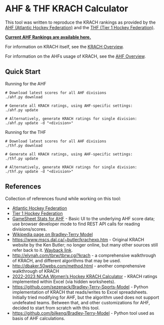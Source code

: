 # AHF & THF KRACH Calculator

This tool was written to reproduce the KRACH rankings as provided by the [AHF (Atlantic Hockey Federation)](https://atlantichockeyfederation.com/) and the [THF (Tier 1 Hockey Federation)](https://tier1hockeyfederation.com/).

**[Current AHF Rankings are available here.](results/readme.md)**

For information on KRACH itself, see the [KRACH Overview](docs/krach.md).

For information on the AHFs usage of KRACH, see the [AHF Overview](docs/ahf.md).

## Quick Start
Running for the AHF
```
# Download latest scores for all AHF divisions
./ahf.py download

# Generate all KRACH ratings, using AHF-specific settings:
./ahf.py update

# Alternatively, generate KRACH ratings for single division:
./ahf.py update -d "<division>"
```
Running for the THF
```
# Download latest scores for all AHF divisions
./thf.py download

# Generate all KRACH ratings, using AHF-specific settings:
./thf.py update

# Alternatively, generate KRACH ratings for single division:
./thf.py update -d "<division>"
```

## References

Collection of references found while working on this tool:
* [Atlantic Hockey Federation](https://atlantichockeyfederation.com/)
* [Tier 1 Hockey Federation](https://tier1hockeyfederation.com/)
* [GameSheet Stats for AHF](https://gamesheetstats.com/seasons/1654/scores) - Basic UI to the underlying AHF score data; use browser developer mode to find REST API calls for reading divisions/scores.
* [Wikipedia page on Bradley-Terry Model](https://en.wikipedia.org/wiki/Bradley%E2%80%93Terry_model)
* https://www.mscs.dal.ca/~butler/krachexp.htm - Original KRACH website by the Ken Butler; no longer online, but many other sources still refer back to it. [Wayback link](https://web.archive.org/web/20100217160456/http://www.mscs.dal.ca/~butler/krachexp.htm).
* http://elynah.com/tbrw/tbrw.cgi?krach - a comprehensive walkthrough of KRACH, and different algorithms that may be used.
* http://dbaker.50webs.com/method.html - another comprehensive walkthrough of KRACH
* [2022-2023 NCAA Women’s Hockey KRACH Calculator](https://www.bcinterruption.com/boston-college-bc-eagles-mens-womens-hockey-ranking-calculators/23433182/2022-2023-ncaa-womens-hockey-krach-calculator) - KRACH ratings implemented within Excel (via hidden worksheets).
* https://github.com/sezenack/Bradley-Terry-Sports-Model - Python implementation of KRACH that reads/writes to Excel spreadsheets. Initially tried modifying for AHF, but the algorithm used does not support undefeated teams. Between that, and other customizations for AHF, decided to start from scratch with this tool.
* https://github.com/bjlkeng/Bradley-Terry-Model - Python tool used as basis of AHF calculations.

